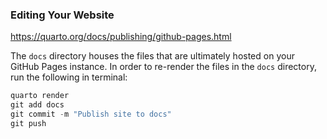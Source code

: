 ### Editing Your Website

<https://quarto.org/docs/publishing/github-pages.html>

The `docs` directory houses the files that are ultimately hosted on your GitHub Pages instance. In order to re-render the files in the `docs` directory, run the following in terminal:

``` c
quarto render
git add docs
git commit -m "Publish site to docs"
git push
```
